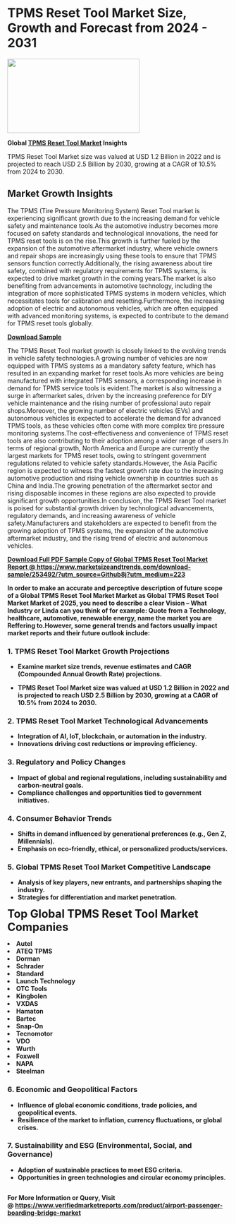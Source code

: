 <H1>TPMS Reset Tool Market Size, Growth and Forecast from 2024 - 2031</H1><img class="aligncenter size-medium wp-image-584254" src="https://thirdeyenews.in/wp-content/uploads/2024/09/Global-Market-Research-300x168.jpeg" alt="" width="300" height="168" /><p><strong>Global&nbsp;<a href="https://www.marketsizeandtrends.com/download-sample/253492/?utm_source=Github8j?utm_medium=223">TPMS Reset Tool Market</a> Insights</strong></p><p>TPMS Reset Tool Market size was valued at USD 1.2 Billion in 2022 and is projected to reach USD 2.5 Billion by 2030, growing at a CAGR of 10.5% from 2024 to 2030.</p><p><h2>Market Growth Insights</h2> <p>The TPMS (Tire Pressure Monitoring System) Reset Tool market is experiencing significant growth due to the increasing demand for vehicle safety and maintenance tools.As the automotive industry becomes more focused on safety standards and technological innovations, the need for TPMS reset tools is on the rise.This growth is further fueled by the expansion of the automotive aftermarket industry, where vehicle owners and repair shops are increasingly using these tools to ensure that TPMS sensors function correctly.Additionally, the rising awareness about tire safety, combined with regulatory requirements for TPMS systems, is expected to drive market growth in the coming years.The market is also benefiting from advancements in automotive technology, including the integration of more sophisticated TPMS systems in modern vehicles, which necessitates tools for calibration and resetting.Furthermore, the increasing adoption of electric and autonomous vehicles, which are often equipped with advanced monitoring systems, is expected to contribute to the demand for TPMS reset tools globally.</p> <p><strong><a href="#">Download Sample</a></strong></p> <p>The TPMS Reset Tool market growth is closely linked to the evolving trends in vehicle safety technologies.A growing number of vehicles are now equipped with TPMS systems as a mandatory safety feature, which has resulted in an expanding market for reset tools.As more vehicles are being manufactured with integrated TPMS sensors, a corresponding increase in demand for TPMS service tools is evident.The market is also witnessing a surge in aftermarket sales, driven by the increasing preference for DIY vehicle maintenance and the rising number of professional auto repair shops.Moreover, the growing number of electric vehicles (EVs) and autonomous vehicles is expected to accelerate the demand for advanced TPMS tools, as these vehicles often come with more complex tire pressure monitoring systems.The cost-effectiveness and convenience of TPMS reset tools are also contributing to their adoption among a wider range of users.In terms of regional growth, North America and Europe are currently the largest markets for TPMS reset tools, owing to stringent government regulations related to vehicle safety standards.However, the Asia Pacific region is expected to witness the fastest growth rate due to the increasing automotive production and rising vehicle ownership in countries such as China and India.The growing penetration of the aftermarket sector and rising disposable incomes in these regions are also expected to provide significant growth opportunities.In conclusion, the TPMS Reset Tool market is poised for substantial growth driven by technological advancements, regulatory demands, and increasing awareness of vehicle safety.Manufacturers and stakeholders are expected to benefit from the growing adoption of TPMS systems, the expansion of the automotive aftermarket industry, and the rising trend of electric and autonomous vehicles.</p> <p><strong><a href="#"></p><p><span class=""><strong>Download Full PDF Sample Copy of Global TPMS Reset Tool Market Report</strong> @ <a href="https://www.marketsizeandtrends.com/download-sample/253492/?utm_source=Github8j?utm_medium=223" target="_blank">https://www.marketsizeandtrends.com/download-sample/253492/?utm_source=Github8j?utm_medium=223</a></span></p><p>In order to make an accurate and perceptive description of future scope of a Global&nbsp;TPMS Reset Tool Market Market as Global&nbsp;TPMS Reset Tool Market Market of 2025, you need to describe a clear Vision &ndash; What Industry or Linda can you think of for example: Quote from a Technology, healthcare, automotive, renewable energy, name the market you are Reffering to.However, some general trends and factors usually impact market reports and their future outlook include:</p><h3>1.&nbsp;<strong>TPMS Reset Tool Market Growth Projections</strong></h3><ul><li>Examine market size trends, revenue estimates and CAGR (Compounded Annual Growth Rate) projections.</li><li><p>TPMS Reset Tool Market size was valued at USD 1.2 Billion in 2022 and is projected to reach USD 2.5 Billion by 2030, growing at a CAGR of 10.5% from 2024 to 2030.</p></li></ul><h3>2.&nbsp;<strong>TPMS Reset Tool Market Technological Advancements</strong></h3><ul><li>Integration of AI, IoT, blockchain, or automation in the industry.</li><li>Innovations driving cost reductions or improving efficiency.</li></ul><h3>3.&nbsp;<strong>Regulatory and Policy Changes</strong></h3><ul><li>Impact of global and regional regulations, including sustainability and carbon-neutral goals.</li><li>Compliance challenges and opportunities tied to government initiatives.</li></ul><h3>4.&nbsp;<strong>Consumer Behavior Trends</strong></h3><ul><li>Shifts in demand influenced by generational preferences (e.g., Gen Z, Millennials).</li><li>Emphasis on eco-friendly, ethical, or personalized products/services.</li></ul><h3>5.&nbsp;<strong>Global TPMS Reset Tool Market Competitive Landscape</strong></h3><ul><li>Analysis of key players, new entrants, and partnerships shaping the industry.</li><li>Strategies for differentiation and market penetration.</li></ul><p data-pm-slice="1 1 []"><span style="color: inherit; font-family: inherit; font-size: 25px;">Top Global TPMS Reset Tool Market Companies</span></p><div class="" data-test-id=""><p><li>Autel</li><li> ATEQ TPMS</li><li> Dorman</li><li> Schrader</li><li> Standard</li><li> Launch Technology</li><li> OTC Tools</li><li> Kingbolen</li><li> VXDAS</li><li> Hamaton</li><li> Bartec</li><li> Snap-On</li><li> Tecnomotor</li><li> VDO</li><li> Wurth</li><li> Foxwell</li><li> NAPA</li><li> Steelman</li></p></div><h3>6.&nbsp;<strong>Economic and Geopolitical Factors</strong></h3><ul><li>Influence of global economic conditions, trade policies, and geopolitical events.</li><li>Resilience of the market to inflation, currency fluctuations, or global crises.</li></ul><h3>7.&nbsp;<strong>Sustainability and ESG (Environmental, Social, and Governance)</strong></h3><ul><li>Adoption of sustainable practices to meet ESG criteria.</li><li>Opportunities in green technologies and circular economy principles.</li></ul><h2><strong style="font-size: 14px;">For More Information or Query, Visit @&nbsp;</strong><a style="background-color: #ffffff; font-size: 14px;" href="https://www.marketsizeandtrends.com/report/tpms-reset-tool-market/" target="_blank">https://www.verifiedmarketreports.com/product/airport-passenger-boarding-bridge-market</a></h2>